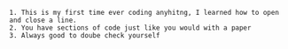 <!DOCTYPE html> 
<html> <head>
    <title> 3 things I Learned </title>
  </head>
    <body>
    
    1. This is my first time ever coding anyhitng, I learned how to open and close a line.
    2. You have sections of code just like you would with a paper
    3. Always good to doube check yourself
   
   </body>
    </html>
